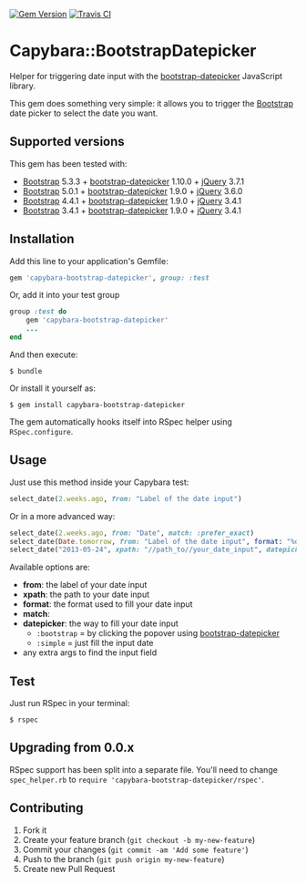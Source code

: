 [![Gem Version](https://badge.fury.io/rb/capybara-bootstrap-datepicker.svg)](http://badge.fury.io/rb/capybara-bootstrap-datepicker)
[![Travis CI](https://travis-ci.org/akarzim/capybara-bootstrap-datepicker.svg?branch=master)](https://travis-ci.org/akarzim/capybara-bootstrap-datepicker.svg?branch=master)

[Bootstrap]: https://getbootstrap.com/
[bootstrap-datepicker]: https://github.com/eternicode/bootstrap-datepicker
[jQuery]: https://jquery.com/

# Capybara::BootstrapDatepicker

Helper for triggering date input with the [bootstrap-datepicker] JavaScript
library.

This gem does something very simple: it allows you to trigger the [Bootstrap]
date picker to select the date you want.

## Supported versions

This gem has been tested with:

- [Bootstrap] 5.3.3 + [bootstrap-datepicker] 1.10.0 + [jQuery] 3.7.1
- [Bootstrap] 5.0.1 + [bootstrap-datepicker] 1.9.0 + [jQuery] 3.6.0
- [Bootstrap] 4.4.1 + [bootstrap-datepicker] 1.9.0 + [jQuery] 3.4.1
- [Bootstrap] 3.4.1 + [bootstrap-datepicker] 1.9.0 + [jQuery] 3.4.1

## Installation

Add this line to your application's Gemfile:

```ruby
gem 'capybara-bootstrap-datepicker', group: :test
```

Or, add it into your test group

```ruby
group :test do
    gem 'capybara-bootstrap-datepicker'
    ...
end
```

And then execute:

    $ bundle

Or install it yourself as:

    $ gem install capybara-bootstrap-datepicker

The gem automatically hooks itself into RSpec helper using `RSpec.configure`.

## Usage

Just use this method inside your Capybara test:

```ruby
select_date(2.weeks.ago, from: "Label of the date input")
```

Or in a more advanced way:

```ruby
select_date(2.weeks.ago, from: "Date", match: :prefer_exact)
select_date(Date.tomorrow, from: "Label of the date input", format: "%d/%m/%Y")
select_date("2013-05-24", xpath: "//path_to//your_date_input", datepicker: :bootstrap)
```

Available options are:

- **from**: the label of your date input
- **xpath**: the path to your date input
- **format**: the format used to fill your date input
- **match**:
- **datepicker**: the way to fill your date input
  - `:bootstrap` = by clicking the popover using [bootstrap-datepicker]
  - `:simple` = just fill the input date
- any extra args to find the input field

## Test

Just run RSpec in your terminal:

    $ rspec

## Upgrading from 0.0.x

RSpec support has been split into a separate file. You'll need to change
`spec_helper.rb` to `require 'capybara-bootstrap-datepicker/rspec'`.

## Contributing

1. Fork it
2. Create your feature branch (`git checkout -b my-new-feature`)
3. Commit your changes (`git commit -am 'Add some feature'`)
4. Push to the branch (`git push origin my-new-feature`)
5. Create new Pull Request
